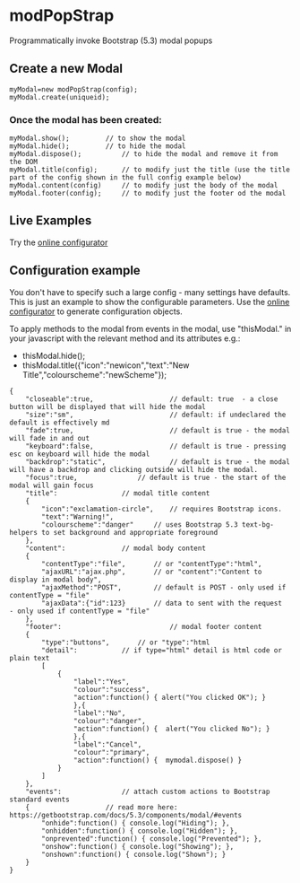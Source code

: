 # modPopStrap
Programmatically invoke Bootstrap (5.3) modal popups

## Create a new Modal

```
myModal=new modPopStrap(config);
myModal.create(uniqueid);
```
### Once the modal has been created:
```
myModal.show();			// to show the modal
myModal.hide();			// to hide the modal
myModal.dispose();  		// to hide the modal and remove it from the DOM
myModal.title(config); 		// to modify just the title (use the title part of the config shown in the full config example below)
myModal.content(config) 	// to modify just the body of the modal
myModal.footer(config);		// to modify just the footer od the modal
```
## Live Examples
Try the [online configurator](https://spbcodes.online/modPopStrap)

## Configuration example
You don't have to specify such a large config - many settings have defaults. This is just an example to show the configurable parameters. Use the [online configurator](https://spbcodes.online/modPopStrap) to generate configuration objects.

To apply methods to the modal from events in the modal, use "thisModal." in your javascript with the relevant method and its attributes e.g.:

* thisModal.hide();
* thisModal.title({"icon":"newicon","text":"New Title","colourscheme":"newScheme"});


```
{
	"closeable":true,              		// default: true  - a close button will be displayed that will hide the modal
	"size":"sm",                   		// default: if undeclared the default is effectively md
	"fade":true,                   		// default is true - the modal will fade in and out 
	"keyboard":false,              		// default is true - pressing esc on keyboard will hide the modal
	"backdrop":"static",           		// default is true - the modal will have a backdrop and clicking outside will hide the modal.
	"focus":true,				// default is true - the start of the modal will gain focus
	"title":				// modal title content
	{
		"icon":"exclamation-circle",	// requires Bootstrap icons.
		"text":"Warning!",
		"colourscheme":"danger"		// uses Bootstrap 5.3 text-bg- helpers to set background and appropriate foreground
	},
	"content":				// modal body content
	{
		"contentType":"file",		// or "contentType":"html",
		"ajaxURL":"ajax.php",		// or "content":"Content to display in modal body",
		"ajaxMethod":"POST",		// default is POST - only used if contentType = "file"
		"ajaxData":{"id":123}		// data to sent with the request  - only used if contentType = "file"
	},
	"footer":                      		// modal footer content
	{
		"type":"buttons",		// or "type":"html
		"detail":			// if type="html" detail is html code or plain text
		[
			{
				"label":"Yes",
				"colour":"success",
				"action":function() { alert("You clicked OK"); }
				},{
				"label":"No",
				"colour":"danger",
				"action":function() {  alert("You clicked No"); }
				},{
				"label":"Cancel",
				"colour":"primary",
				"action":function() {  mymodal.dispose() }
			}
		]
	},
	"events":				// attach custom actions to Bootstrap standard events
	{					// read more here: https://getbootstrap.com/docs/5.3/components/modal/#events
		"onhide":function() { console.log("Hiding"); },
		"onhidden":function() { console.log("Hidden"); },
		"onprevented":function() { console.log("Prevented"); },
		"onshow":function() { console.log("Showing"); },					
		"onshown":function() { console.log("Shown"); }
	}
}
```

